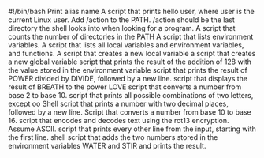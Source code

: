 #!/bin/bash
Print alias name
A script that prints hello user, where user is the current Linux user.
Add /action to the PATH. /action should be the last directory the shell looks into when looking for a program.
A script that counts the number of directories in the PATH
A script that lists environment variables.
A script that lists all local variables and environment variables, and functions.
A script that creates a new local variable
a script that creates a new global variable
script that prints the result of the addition of 128 with the value stored in the environment variable 
script that prints the result of POWER divided by DIVIDE, followed by a new line.
script that displays the result of BREATH to the power LOVE
script that converts a number from base 2 to base 10.
script that prints all possible combinations of two letters, except oo
Shell script that prints a number with two decimal places, followed by a new line.
Script that converts a number from base 10 to base 16.
script that encodes and decodes text using the rot13 encryption. Assume ASCII.
script that prints every other line from the input, starting with the first line.
shell script that adds the two numbers stored in the environment variables WATER and STIR and prints the result.
